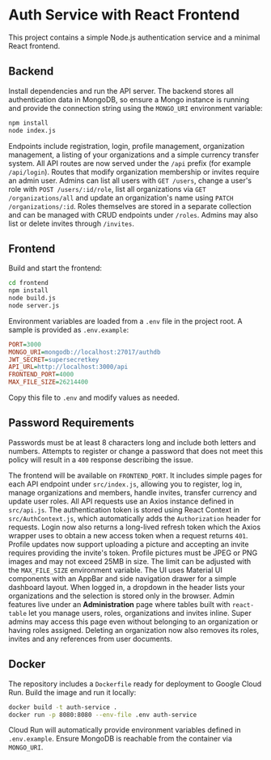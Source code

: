 # Auth Service with React Frontend

This project contains a simple Node.js authentication service and a minimal React frontend.

## Backend

Install dependencies and run the API server. The backend stores all
authentication data in MongoDB, so ensure a Mongo instance is running
and provide the connection string using the `MONGO_URI` environment variable:

```bash
npm install
node index.js
```

Endpoints include registration, login, profile management, organization management,
a listing of your organizations and a simple currency transfer system. All API
routes are now served under the `/api` prefix (for example `/api/login`).
Routes that modify organization membership or invites require an admin user. Admins
can list all users with `GET /users`, change a user's role with `POST /users/:id/role`,
list all organizations via `GET /organizations/all` and update an organization's name
using `PATCH /organizations/:id`. Roles themselves are stored in a separate collection
and can be managed with CRUD endpoints under `/roles`. Admins may also list or delete invites through `/invites`.

## Frontend

Build and start the frontend:

```bash
cd frontend
npm install
node build.js
node server.js
```

Environment variables are loaded from a `.env` file in the project root. A sample is provided as `.env.example`:

```ini
PORT=3000
MONGO_URI=mongodb://localhost:27017/authdb
JWT_SECRET=supersecretkey
API_URL=http://localhost:3000/api
FRONTEND_PORT=4000
MAX_FILE_SIZE=26214400
```

Copy this file to `.env` and modify values as needed.

## Password Requirements

Passwords must be at least 8 characters long and include both letters and
numbers. Attempts to register or change a password that does not meet this
policy will result in a `400` response describing the issue.

The frontend will be available on `FRONTEND_PORT`. It includes simple pages for each API endpoint under `src/index.js`, allowing you to register, log in, manage organizations and members, handle invites, transfer currency and update user roles.
All API requests use an Axios instance defined in `src/api.js`. The authentication token is stored using React Context in `src/AuthContext.js`, which automatically adds the `Authorization` header for requests. Login now also returns a long-lived refresh token which the Axios wrapper uses to obtain a new access token when a request returns `401`. Profile updates now support uploading a picture and accepting an invite requires providing the invite's token.
Profile pictures must be JPEG or PNG images and may not exceed 25MB in size.
The limit can be adjusted with the `MAX_FILE_SIZE` environment variable.
The UI uses Material UI components with an AppBar and side navigation drawer for a simple dashboard layout. When logged in, a dropdown in the header lists your organizations and the selection is stored only in the browser. Admin features live under an **Administration** page where tables built with `react-table` let you manage users, roles, organizations and invites inline. Super admins may access this page even without belonging to an organization or having roles assigned. Deleting an organization now also removes its roles, invites and any references from user documents.

## Docker

The repository includes a `Dockerfile` ready for deployment to Google Cloud Run. Build the image and run it locally:

```bash
docker build -t auth-service .
docker run -p 8080:8080 --env-file .env auth-service
```

Cloud Run will automatically provide environment variables defined in `.env.example`. Ensure MongoDB is reachable from the container via `MONGO_URI`.
